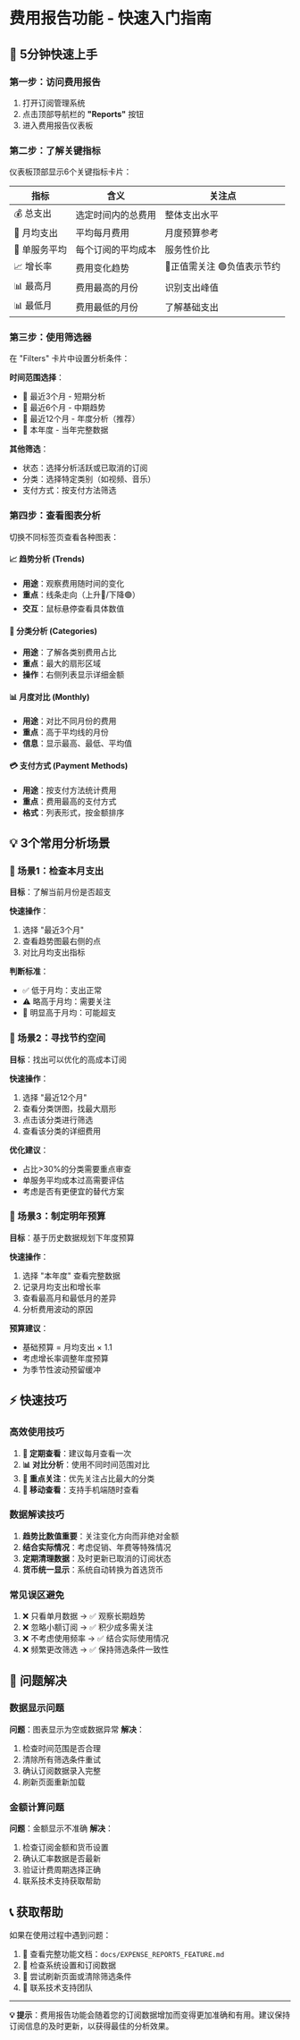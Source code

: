 # 费用报告功能 - 快速入门指南

## 🚀 5分钟快速上手

### 第一步：访问费用报告
1. 打开订阅管理系统
2. 点击顶部导航栏的 **"Reports"** 按钮
3. 进入费用报告仪表板

### 第二步：了解关键指标
仪表板顶部显示6个关键指标卡片：

| 指标 | 含义 | 关注点 |
|------|------|--------|
| 💰 总支出 | 选定时间内的总费用 | 整体支出水平 |
| 📅 月均支出 | 平均每月费用 | 月度预算参考 |
| 🧮 单服务平均 | 每个订阅的平均成本 | 服务性价比 |
| 📈 增长率 | 费用变化趋势 | 🔴正值需关注 🟢负值表示节约 |
| 📊 最高月 | 费用最高的月份 | 识别支出峰值 |
| 📊 最低月 | 费用最低的月份 | 了解基础支出 |

### 第三步：使用筛选器
在 "Filters" 卡片中设置分析条件：

**时间范围选择**：
- 🔸 最近3个月 - 短期分析
- 🔸 最近6个月 - 中期趋势  
- 🔸 最近12个月 - 年度分析（推荐）
- 🔸 本年度 - 当年完整数据

**其他筛选**：
- 状态：选择分析活跃或已取消的订阅
- 分类：选择特定类别（如视频、音乐）
- 支付方式：按支付方法筛选

### 第四步：查看图表分析
切换不同标签页查看各种图表：

#### 📈 趋势分析 (Trends)
- **用途**：观察费用随时间的变化
- **重点**：线条走向（上升🔴/下降🟢）
- **交互**：鼠标悬停查看具体数值

#### 🥧 分类分析 (Categories)  
- **用途**：了解各类别费用占比
- **重点**：最大的扇形区域
- **操作**：右侧列表显示详细金额

#### 📊 月度对比 (Monthly)
- **用途**：对比不同月份的费用
- **重点**：高于平均线的月份
- **信息**：显示最高、最低、平均值

#### 💳 支付方式 (Payment Methods)
- **用途**：按支付方法统计费用
- **重点**：费用最高的支付方式
- **格式**：列表形式，按金额排序

## 💡 3个常用分析场景

### 🎯 场景1：检查本月支出
**目标**：了解当前月份是否超支

**快速操作**：
1. 选择 "最近3个月"
2. 查看趋势图最右侧的点
3. 对比月均支出指标

**判断标准**：
- ✅ 低于月均：支出正常
- ⚠️ 略高于月均：需要关注
- 🚨 明显高于月均：可能超支

### 🎯 场景2：寻找节约空间
**目标**：找出可以优化的高成本订阅

**快速操作**：
1. 选择 "最近12个月"
2. 查看分类饼图，找最大扇形
3. 点击该分类进行筛选
4. 查看该分类的详细费用

**优化建议**：
- 占比>30%的分类需要重点审查
- 单服务平均成本过高需要评估
- 考虑是否有更便宜的替代方案

### 🎯 场景3：制定明年预算
**目标**：基于历史数据规划下年度预算

**快速操作**：
1. 选择 "本年度" 查看完整数据
2. 记录月均支出和增长率
3. 查看最高月和最低月的差异
4. 分析费用波动的原因

**预算建议**：
- 基础预算 = 月均支出 × 1.1
- 考虑增长率调整年度预算
- 为季节性波动预留缓冲

## ⚡ 快速技巧

### 高效使用技巧
1. **🔄 定期查看**：建议每月查看一次
2. **📊 对比分析**：使用不同时间范围对比
3. **🎯 重点关注**：优先关注占比最大的分类
4. **📱 移动查看**：支持手机端随时查看

### 数据解读技巧
1. **趋势比数值重要**：关注变化方向而非绝对金额
2. **结合实际情况**：考虑促销、年费等特殊情况
3. **定期清理数据**：及时更新已取消的订阅状态
4. **货币统一显示**：系统自动转换为首选货币

### 常见误区避免
1. ❌ 只看单月数据 → ✅ 观察长期趋势
2. ❌ 忽略小额订阅 → ✅ 积少成多需关注
3. ❌ 不考虑使用频率 → ✅ 结合实际使用情况
4. ❌ 频繁更改筛选 → ✅ 保持筛选条件一致性

## 🔧 问题解决

### 数据显示问题
**问题**：图表显示为空或数据异常
**解决**：
1. 检查时间范围是否合理
2. 清除所有筛选条件重试
3. 确认订阅数据录入完整
4. 刷新页面重新加载

### 金额计算问题  
**问题**：金额显示不准确
**解决**：
1. 检查订阅金额和货币设置
2. 确认汇率数据是否最新
3. 验证计费周期选择正确
4. 联系技术支持获取帮助

## 📞 获取帮助

如果在使用过程中遇到问题：
1. 📖 查看完整功能文档：`docs/EXPENSE_REPORTS_FEATURE.md`
2. 🔧 检查系统设置和订阅数据
3. 🔄 尝试刷新页面或清除筛选条件
4. 💬 联系技术支持团队

---

**💡 提示**：费用报告功能会随着您的订阅数据增加而变得更加准确和有用。建议保持订阅信息的及时更新，以获得最佳的分析效果。
